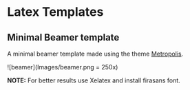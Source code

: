 # Latex Templates


## Minimal Beamer template

A minimal beamer template made using the theme [Metropolis](https://github.com/matze/mtheme).


![beamer](Images/beamer.png = 250x)

**NOTE:** For better results use Xelatex and install firasans font.
